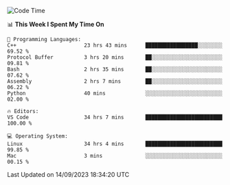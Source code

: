 
<!--START_SECTION:waka-->
![Code Time](http://img.shields.io/badge/Code%20Time-1%2C113%20hrs%2054%20mins-blue)

📊 **This Week I Spent My Time On** 

```text
💬 Programming Languages: 
C++                      23 hrs 43 mins      █████████████████░░░░░░░░   69.52 % 
Protocol Buffer          3 hrs 20 mins       ██░░░░░░░░░░░░░░░░░░░░░░░   09.81 % 
Bash                     2 hrs 35 mins       ██░░░░░░░░░░░░░░░░░░░░░░░   07.62 % 
Assembly                 2 hrs 7 mins        ██░░░░░░░░░░░░░░░░░░░░░░░   06.22 % 
Python                   40 mins             ░░░░░░░░░░░░░░░░░░░░░░░░░   02.00 % 

🔥 Editors: 
VS Code                  34 hrs 7 mins       █████████████████████████   100.00 % 

💻 Operating System: 
Linux                    34 hrs 4 mins       █████████████████████████   99.85 % 
Mac                      3 mins              ░░░░░░░░░░░░░░░░░░░░░░░░░   00.15 % 
```


 Last Updated on 14/09/2023 18:34:20 UTC
<!--END_SECTION:waka-->

